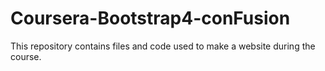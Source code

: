 # Coursera-Bootstrap4-conFusion
This repository contains files and code used to make a website during the course.
